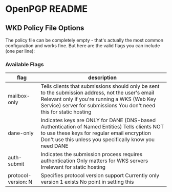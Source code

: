# OpenPGP README

## WKD Policy File Options

The policy file can be completely empty - that's actually the most common configuration and works fine. But here are the valid flags you can include (one per line):

### Available Flags

| flag                | description                                                                                                                                                                                                              |
| ------------------- | ------------------------------------------------------------------------------------------------------------------------------------------------------------------------------------------------------------------------ |
| mailbox-only        | Tells clients that submissions should only be sent to the submission address, not the user's email Relevant only if you're running a WKS (Web Key Service) server for submissions You don't need this for static hosting |
| dane-only           | Indicates keys are ONLY for DANE (DNS-based Authentication of Named Entities) Tells clients NOT to use these keys for regular email encryption Don't use this unless you specifically know you need DANE                 |
| auth-submit         | Indicates the submission process requires authentication Only matters for WKS servers Irrelevant for static hosting                                                                                                      |
| protocol-version: N | Specifies protocol version support Currently only version 1 exists No point in setting this                                                                                                                              |
